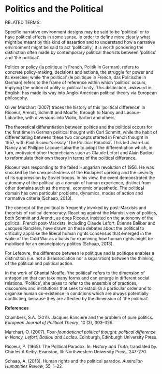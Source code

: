 # Politics and the Political

RELATED TERMS:

Specific narrative environment designs may be said to be ‘political’ or to have political effects in some sense. In order to define more clearly what might be meant by this kind of assertion and to understand how a narrative environment might be said to act ‘politically’, it is worth pondering the distinction often made by contemporary political theorists between ‘politics’ and ‘the political’.

Politics or policy (la politique in French, Politik in German), refers to concrete policy-making, decisions and actions, the struggle for power and its exercise; while ‘the political’ (le politique in French, das Politische in German) refers to the frame of reference within which ‘politics’ occurs, implying the notion of polity or political unity. This distinction, awkward in English, has made its way into Anglo-American political theory via European philosophy.

Oliver Marchart (2007) traces the history of this ‘political difference’ in Ricoeur, Arendt, Schmitt and Mouffe, through to Nancy and Lacoue-Labarthe, with diversions into Wolin, Sartori and others.

The theoretical differentiation between politics and the political occurs for the first time in German political thought with Carl Schmitt, while the habit of differentiating between these two concepts started in French thought in 1957, with Paul Ricœur’s essay ‘The Political Paradox’. This led Jean-Luc Nancy and Philippe Lacoue-Labarthe to adopt the differentiation which, in turn, motivated other theoreticians such as Claude Lefort and Alain Badiou to reformulate their own theory in terms of the political difference.

Ricoeur was responding to the failed Hungarian revolution of 1956\. He was shocked by the unexpectedness of the Budapest uprising and the severity of its suppression by Soviet troops. In his view, the event demonstrated the autonomy of the political as a domain of human experience, distinct from other domains such as the moral, economic or aesthetic. The political domain has own particular problems, dynamics, modes of action and normative criteria (Schaap, 2013).

The concept of the political is frequently invoked by post-Marxists and theorists of radical democracy. Reacting against the Marxist view of politics, both Schmitt and Arendt, as does Ricoeur, insisted on the autonomy of the political. French post-Marxists, including Claude Lefort, Étienne Balibar and Jacques Rancière, have drawn on these debates about the political to critically appraise the liberal human rights consensus that emerged in the wake of the Cold War as a basis for examining how human rights might be mobilised for an emancipatory politics (Schaap, 2013).

For Lefebvre, the difference between le politique and la politique enables a distinction (i.e. not a disassociation nor a separation) between the thinking of the political and political action.

In the work of Chantal Mouffe, ’the political’ refers to the dimension of antagonism that can take many forms and can emerge in different social relations. ‘Politics’, she takes to refer to the ensemble of practices, discourses and institutions that seek to establish a particular order and to organise human co-existence in conditions which are always potentially conflicting, because they are affected by the dimension of ‘the political’.

**References**

Chambers, S.A. (2011). Jacques Ranciere and the problem of pure politics. _European Journal of Political Theory_, 10 (3), 303–326.

Marchart, O. (2007). _Post-foundational political thought: political difference in Nancy, Lefort, Badiou and Laclau_. Edinburgh, Edinburgh University Press.

Ricoeur, P. (1965). The Political Paradox. In: _History and Truth,_ translated by. Charles A Kelby. Evanston, Ill: Northwestern University Press, 247-270.

Schaap, A. (2013). Human rights and the political paradox. _Australian Humanities Review_, 55, 1–22.

